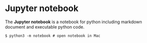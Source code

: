 # Jupyter notebook

The **Jupyter notebook**  is a notebook for python including markdown document and executable python code. 

``` shell
$ python3 -m notebook # open notebook in Mac
```


